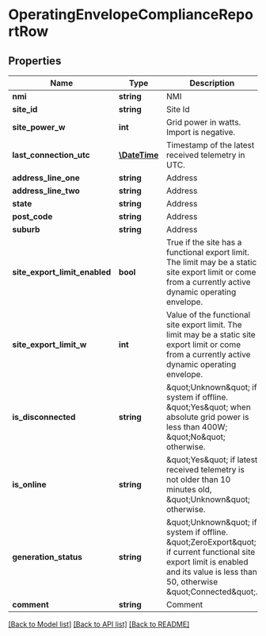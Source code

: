 # OperatingEnvelopeComplianceReportRow

## Properties
Name | Type | Description | Notes
------------ | ------------- | ------------- | -------------
**nmi** | **string** | NMI | [optional] 
**site_id** | **string** | Site Id | [optional] 
**site_power_w** | **int** | Grid power in watts. Import is negative. | [optional] 
**last_connection_utc** | [**\DateTime**](\DateTime.md) | Timestamp of the latest received telemetry in UTC. | [optional] 
**address_line_one** | **string** | Address | [optional] 
**address_line_two** | **string** | Address | [optional] 
**state** | **string** | Address | [optional] 
**post_code** | **string** | Address | [optional] 
**suburb** | **string** | Address | [optional] 
**site_export_limit_enabled** | **bool** | True if the site has a functional export limit. The limit may be a static site export limit or come from a currently active dynamic operating envelope. | [optional] 
**site_export_limit_w** | **int** | Value of the functional site export limit. The limit may be a static site export limit or come from a currently active dynamic operating envelope. | [optional] 
**is_disconnected** | **string** | \&quot;Unknown\&quot; if system if offline. \&quot;Yes\&quot; when absolute grid power is less than 400W; \&quot;No\&quot; otherwise. | [optional] 
**is_online** | **string** | \&quot;Yes\&quot; if latest received telemetry is not older than 10 minutes old, \&quot;Unknown\&quot; otherwise. | [optional] 
**generation_status** | **string** | \&quot;Unknown\&quot; if system if offline. \&quot;ZeroExport\&quot; if current functional site export limit is enabled and its value is less than 50, otherwise \&quot;Connected\&quot;. | [optional] 
**comment** | **string** | Comment | [optional] 

[[Back to Model list]](../../README.md#documentation-for-models) [[Back to API list]](../../README.md#documentation-for-api-endpoints) [[Back to README]](../../README.md)

